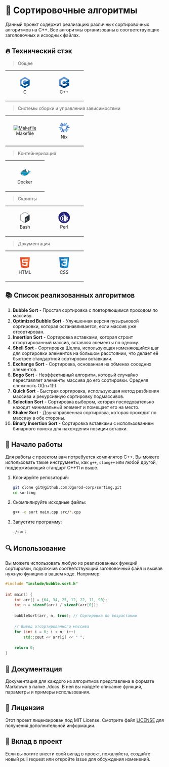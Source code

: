 # 🧮 Сортировочные алгоритмы

Данный проект содержит реализацию различных сортировочных алгоритмов на C++. Все алгоритмы организованы в соответствующих заголовочных и исходных файлах.

<h2 align="left" id="tech-stack">🔥 Технический стэк</h2>

> Общее

<table width='100%'>
  <tr>
    <td align='center' width='110' height='90'>
      <a href='#tech-stack'>
        <img src='https://github.com/devicons/devicon/blob/master/icons/c/c-original.svg' width='36' height='36' alt='C'>
      </a>
      <br>C
    </td>
    <td align='center' width='110' height='90'>
      <a href='#tech-stack'>
        <img src='https://github.com/devicons/devicon/blob/master/icons/cplusplus/cplusplus-original.svg' width='36' height='36' alt='C++'>
      </a>
      <br>C++
    </td>
  </tr>
</table>

> Системы сборки и управления зависимостями

<table width='100%'>
  <tr>
    <td align='center' width='110' height='90'>
      <a href='#tech-stack'>
        <img src='https://www.svgrepo.com/show/373819/makefile.svg' width='36' height='36' alt='Makefile'>
      </a>
      <br>Makefile
    </td>
    <td align='center' width='110' height='90'>
      <a href='#tech-stack'>
        <img src='https://github.com/devicons/devicon/blob/master/icons/nixos/nixos-original.svg' width='36' height='36' alt='Nix'>
      </a>
      <br>Nix
    </td>
  </tr>
</table>

> Контейнеризация

<table width='100%'>
  <tr>
    <td align='center' width='110' height='90'>
      <a href='#tech-stack'>
        <img src='https://github.com/devicons/devicon/blob/master/icons/docker/docker-original.svg' width='36' height='36' alt='Docker'>
      </a>
      <br>Docker
    </td>
  </tr>
</table>

> Скрипты

<table width='100%'>
  <tr>
    <td align='center' width='110' height='90'>
      <a href='#tech-stack'>
        <img src='https://github.com/devicons/devicon/blob/master/icons/bash/bash-original.svg' width='36' height='36' alt='Bash'>
      </a>
      <br>Bash
    </td>
    <td align='center' width='110' height='90'>
      <a href='#tech-stack'>
        <img src='https://github.com/devicons/devicon/blob/master/icons/perl/perl-original.svg' width='36' height='36' alt='Perl'>
      </a>
      <br>Perl
    </td>
  </tr>
</table>

> Документация

<table width='100%'>
  <tr>
    <td align='center' width='110' height='90'>
      <a href='#tech-stack'>
        <img src='https://github.com/devicons/devicon/blob/master/icons/html5/html5-original.svg' width='36' height='36' alt='HTML'>
      </a>
      <br>HTML
    </td>
    <td align='center' width='110' height='90'>
      <a href='#tech-stack'>
        <img src='https://github.com/devicons/devicon/blob/master/icons/css3/css3-original.svg' width='36' height='36' alt='CSS'>
      </a>
      <br>CSS
    </td>
  </tr>
</table>

## 📚 Список реализованных алгоритмов

1. **Bubble Sort** - Простая сортировка с повторяющимся проходом по массиву.
2. **Optimized Bubble Sort** - Улучшенная версия пузырьковой сортировки, которая останавливается, если массив уже отсортирован.
3. **Insertion Sort** - Сортировка вставками, которая строит отсортированный массив, вставляя элементы по одному.
4. **Shell Sort** - Сортировка Шелла, использующая изменяющийся шаг для сортировки элементов на большом расстоянии, что делает её быстрее стандартной сортировки вставками.
5. **Exchange Sort** - Сортировка, основанная на обменах соседних элементов.
6. **Bogo Sort** - Неэффективный алгоритм, который случайно переставляет элементы массива до его сортировки. Средняя сложность O((n+1)!).
7. **Quick Sort** - Быстрая сортировка, использующая метод разбиения массива и рекурсивную сортировку подмассивов.
8. **Selection Sort** - Сортировка выбором, которая последовательно находит минимальный элемент и помещает его на место.
9. **Shaker Sort** - Двунаправленная сортировка, которая проходит по массиву в обе стороны.
10. **Binary Insertion Sort** - Сортировка вставками с использованием бинарного поиска для нахождения позиции вставки.

## 🚀 Начало работы

Для работы с проектом вам потребуется компилятор C++. Вы можете использовать такие инструменты, как `g++`, `clang++` или любой другой, поддерживающий стандарт C++11 и выше.

1. Клонируйте репозиторий:

   ```bash
   git clone git@github.com:Ogorod-corp/sorting.git
   cd sorting
   ```

2. Скомпилируйте исходные файлы:

   ```bash
   g++ -o sort main.cpp src/*.cpp
   ```

3. Запустите программу:

   ```bash
   ./sort
   ```

## 🔍 Использование

Вы можете использовать любую из реализованных функций сортировки, подключив соответствующий заголовочный файл и вызвав нужную функцию в вашем коде. Например:

```cpp
#include "include/bubble.sort.h"

int main() {
    int arr[] = {64, 34, 25, 12, 22, 11, 90};
    int n = sizeof(arr) / sizeof(arr[0]);

    bubbleSort(arr, n, true); // Сортировка по возрастанию

    // Вывод отсортированного массива
    for (int i = 0; i < n; i++)
        std::cout << arr[i] << " ";

    return 0;
}
```

## 📖 Документация

Документация для каждого из алгоритмов представлена в формате Markdown в папке ./docs. В ней вы найдете описание функций, параметры и примеры использования.

## 📄 Лицензия

Этот проект лицензирован под MIT License. Смотрите файл [LICENSE](LICENSE) для получения дополнительной информации.

## 🤝 Вклад в проект

Если вы хотите внести свой вклад в проект, пожалуйста, создайте новый pull request или откройте issue для обсуждения изменений.
